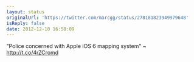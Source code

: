```yaml
---
layout: status
originalUrl: 'https://twitter.com/marcgg/status/278181823949979648'
isReply: false
date: 2012-12-10 16:58:09
---
```


"Police concerned with Apple iOS 6 mapping system" ~ http://t.co/4rZCromd
